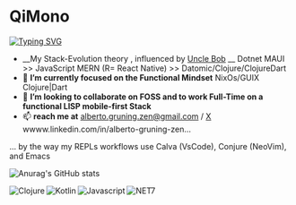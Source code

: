 # QiMono

[![Typing SVG](https://readme-typing-svg.demolab.com?font=Fira+Code&weight=600&size=29&duration=2500&pause=500&width=550&lines=Developers+Developers+Developers+;FullStack+Mobile+OpenSource)](https://git.io/typing-svg)

- __My Stack-Evolution theory , influenced by [Uncle Bob](https://twitter.com/unclebobmartin) __ Dotnet MAUI >> JavaScript MERN (R= React Native) >> Datomic/Clojure/ClojureDart 
- 🌱 __I’m currently focused on the Functional Mindset__ NixOs/GUIX  Clojure|Dart 
- 📲 __I’m looking to collaborate on FOSS and to work Full-Time on a functional LISP mobile-first Stack__
- 📫 __reach me at__ alberto.gruning.zen@gmail.com /  [X](https://twitter.com/gruningzen) wwww.linkedin.com/in/alberto-gruning-zen...

... by the way my REPLs workflows use Calva (VsCode), Conjure (NeoVim), and Emacs  

<!--- https://github.com/anuraghazra/github-readme-stats --->

![Anurag's GitHub stats](https://github-readme-stats.vercel.app/api?username=qimono-repos&theme=transparent&border_radius=8&rank_icon=github&show_icons=true)

<!--- https://github.com/Ileriayo/markdown-badges --->

<img align="left" alt="Clojure" src="https://img.shields.io/badge/Clojure-%23Clojure.svg?style=for-the-badge&logo=Clojure&logoColor=Clojure" />

<img align="left" alt="Kotlin" src="https://img.shields.io/badge/kotlin-%237F52FF.svg?style=for-the-badge&logo=kotlin&logoColor=white" />

<img align="left" alt="Javascript" src="https://img.shields.io/badge/javascript-%23323330.svg?style=for-the-badge&logo=javascript&logoColor=%23F7DF1E" />

<img alt="NET7" src="https://img.shields.io/badge/.NET-5C2D91?style=for-the-badge&logo=.net&logoColor=white" />


